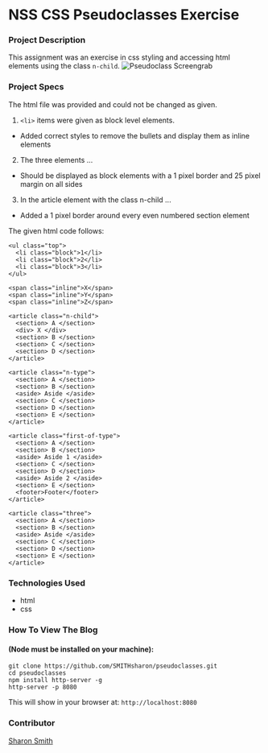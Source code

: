# NSS CSS Pseudoclasses Exercise

### Project Description
This assignment was an exercise in css styling and accessing html elements using the class `n-child`.
![Pseudoclass Screengrab](https:....png)

### Project Specs
The html file was provided and could not be changed as given. 
1. `<li>` items were given as block level elements. 
- Added correct styles to remove the bullets and display them as inline elements

2. The three <span> elements ... 
- Should be displayed as block elements with a 1 pixel border and 25 pixel margin on all sides

3. In the article element with the class n-child ... 
- Added a 1 pixel border around every even numbered section element

The given html code follows: 
```
<ul class="top">
  <li class="block">1</li>
  <li class="block">2</li>
  <li class="block">3</li>
</ul>

<span class="inline">X</span>
<span class="inline">Y</span>
<span class="inline">Z</span>

<article class="n-child">
  <section> A </section>
  <div> X </div>
  <section> B </section>
  <section> C </section>
  <section> D </section>
</article>

<article class="n-type">
  <section> A </section>
  <section> B </section>
  <aside> Aside </aside>
  <section> C </section>
  <section> D </section>
  <section> E </section>
</article>

<article class="first-of-type">
  <section> A </section>
  <section> B </section>
  <aside> Aside 1 </aside>
  <section> C </section>
  <section> D </section>
  <aside> Aside 2 </aside>
  <section> E </section>
  <footer>Footer</footer>
</article>

<article class="three">
  <section> A </section>
  <section> B </section>
  <aside> Aside </aside>
  <section> C </section>
  <section> D </section>
  <section> E </section>
</article>
```

### Technologies Used
- html
- css


### How To View The Blog 
#### (Node must be installed on your machine):
```
git clone https://github.com/SMITHsharon/pseudoclasses.git
cd pseudoclasses
npm install http-server -g
http-server -p 8080
```

This will show in your browser at: `http://localhost:8080`

### Contributor
[Sharon Smith](https://github.com/SMITHsharon)






